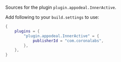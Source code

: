 Sources for the plugin `plugin.appodeal.InnerActive`.

Add following to your `build.settings` to use:
```lua
{
    plugins = {
        "plugin.appodeal.InnerActive" = {
            publisherId = "com.coronalabs",
        },
    },
}
```
